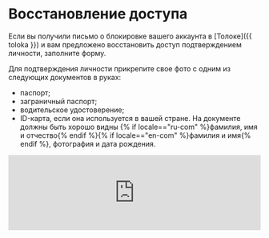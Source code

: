 # Восстановление доступа

Если вы получили письмо о блокировке вашего аккаунта в [Толоке]({{ toloka }}) и вам предложено восстановить доступ подтверждением личности, заполните форму.

Для подтверждения личности прикрепите свое фото с одним из следующих документов в руках:
- паспорт;
- заграничный паспорт;
- водительское удостоверение;
- ID-карта, если она используется в вашей стране.
 На документе должны быть хорошо видны {% if locale=="ru-com" %}фамилия, имя и отчество{% endif %}{% if locale=="en-com" %}фамилия и имя{% endif %}, фотография и дата рождения.

<iframe width="100%" frameborder="0" src="https://forms.yandex.com/surveys/13464611.aae9597a9c66c630f2b7810fbddb942128830095/?lang=ru&iframe=1&service=toloka-ai" id="registration"></iframe>
